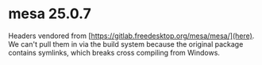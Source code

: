 # mesa 25.0.7

Headers vendored from [https://gitlab.freedesktop.org/mesa/mesa/](here). We can't pull them in via the build system because the original package contains symlinks, which breaks cross compiling from Windows.
